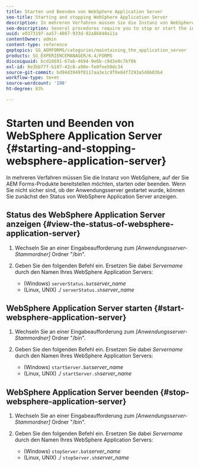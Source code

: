 ```yaml
---
title: Starten und Beenden von WebSphere Application Server
seo-title: Starting and stopping WebSphere Application Server
description: In mehreren Verfahren müssen Sie die Instanz von WebSphere, auf der Sie AEM Forms-Produkte bereitstellen möchten, starten oder beenden. In diesem Dokument wird beschrieben, wie Sie WebSphere Application Server starten und anhalten.
seo-description: Several procedures require you to stop or start the instance of WebSphere where you want to deploy AEM forms products. This document describes how to start and stop the WebSphere Application Server.
uuid: e0373197-aa57-4087-933d-92a86840a11a
contentOwner: admin
content-type: reference
geptopics: SG_AEMFORMS/categories/maintaining_the_application_server
products: SG_EXPERIENCEMANAGER/6.4/FORMS
discoiquuid: bcd16691-67ab-4694-9e6b-c9d3e0c7bf0b
exl-id: 8e3bb77f-b187-42c8-a90e-fe0fee50dc34
source-git-commit: bd94d3949f0117aa3e1c9f0e84f7293a5d6b03b4
workflow-type: tm+mt
source-wordcount: '198'
ht-degree: 83%

---
```


# Starten und Beenden von WebSphere Application Server {#starting-and-stopping-websphere-application-server}

In mehreren Verfahren müssen Sie die Instanz von WebSphere, auf der Sie AEM Forms-Produkte bereitstellen möchten, starten oder beenden. Wenn Sie nicht sicher sind, ob der Anwendungsserver gestartet wurde, können Sie zunächst den Status von WebSphere Application Server anzeigen.

## Status des WebSphere Application Server anzeigen {#view-the-status-of-websphere-application-server}

1. Wechseln Sie an einer Eingabeaufforderung zum *[Anwendungsserver-Stammordner]* Ordner &quot;/bin&quot;.
1. Geben Sie den folgenden Befehl ein. Ersetzen Sie dabei *Servername* durch den Namen Ihres WebSphere Application Servers:

   * (Windows) `serverStatus.bat`*server_name*
   * (Linux, UNIX) ./ `serverStatus.sh`*server_name*

## WebSphere Application Server starten {#start-websphere-application-server}

1. Wechseln Sie an einer Eingabeaufforderung zum *[Anwendungsserver-Stammordner]* Ordner &quot;/bin&quot;.
1. Geben Sie den folgenden Befehl ein. Ersetzen Sie dabei *Servername* durch den Namen Ihres WebSphere Application Servers:

   * (Windows) `startServer.bat`*server_name*
   * (Linux, UNIX) ./ `startServer.sh`*server_name*

## WebSphere Application Server beenden {#stop-websphere-application-server}

1. Wechseln Sie an einer Eingabeaufforderung zum *[Anwendungsserver-Stammordner]* Ordner &quot;/bin&quot;.
1. Geben Sie den folgenden Befehl ein. Ersetzen Sie dabei *Servername* durch den Namen Ihres WebSphere Application Servers:

   * (Windows) `stopServer.bat`*server_name*
   * (Linux, UNIX) ./ `stopServer.sh`*server_name*
